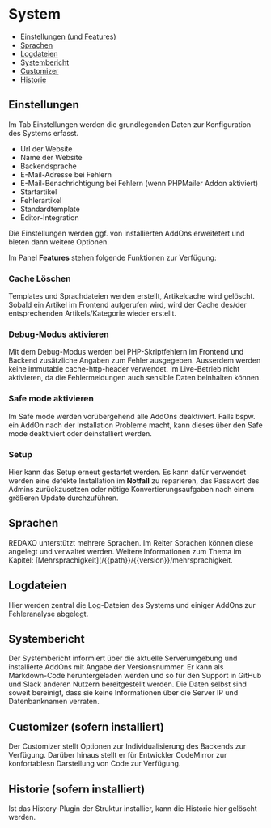 # System

- [Einstellungen (und Features)](#settings)
- [Sprachen](#lang)
- [Logdateien](#log)
- [Systembericht](#bericht)
- [Customizer](#custom)
- [Historie](#historie)

<a name="settings"></a>
## Einstellungen

Im Tab Einstellungen werden die grundlegenden Daten zur Konfiguration des Systems erfasst. 

- Url der Website
- Name der Website 
- Backendsprache
- E-Mail-Adresse bei Fehlern
- E-Mail-Benachrichtigung bei Fehlern (wenn PHPMailer Addon aktiviert) 
- Startartikel
- Fehlerartikel
- Standardtemplate
- Editor-Integration

Die Einstellungen werden ggf. von installierten AddOns erweitetert und bieten dann weitere Optionen. 

Im Panel **Features** stehen folgende Funktionen zur Verfügung:

### Cache Löschen

Templates und Sprachdateien werden erstellt, Artikelcache wird gelöscht. Sobald ein Artikel im Frontend aufgerufen wird, wird der Cache des/der entsprechenden Artikels/Kategorie wieder erstellt.

### Debug-Modus aktivieren

Mit dem Debug-Modus werden bei PHP-Skriptfehlern im Frontend und Backend zusätzliche Angaben zum Fehler ausgegeben. Ausserdem werden keine immutable cache-http-header verwendet. Im Live-Betrieb nicht aktivieren, da die Fehlermeldungen auch sensible Daten beinhalten können.

### Safe mode aktivieren

Im Safe mode werden vorübergehend alle AddOns deaktiviert. Falls bspw. ein AddOn nach der Installation Probleme macht, kann dieses über den Safe mode deaktiviert oder deinstalliert werden.

### Setup

Hier kann das Setup erneut gestartet werden. Es kann dafür verwendet werden eine defekte Installation im **Notfall** zu reparieren, das Passwort des Admins zurückzusetzen oder nötige Konvertierungsaufgaben nach einem größeren Update durchzuführen.  

<a name="lang"></a>
## Sprachen

REDAXO unterstützt mehrere Sprachen. Im Reiter Sprachen können diese angelegt und verwaltet werden. Weitere Informationen zum Thema im Kapitel: [Mehrsprachigkeit](/{{path}}/{{version}}/mehrsprachigkeit. 

<a name="log"></a>
## Logdateien

Hier werden zentral die Log-Dateien des Systems und einiger AddOns zur Fehleranalyse abgelegt. 


<a name="bericht"></a>
## Systembericht

Der Systembericht informiert über die aktuelle Serverumgebung und installierte AddOns mit Angabe der Versionsnummer. Er kann als Markdown-Code heruntergeladen werden und so für den Support in GitHub und Slack anderen Nutzern bereitgestellt werden. Die Daten selbst sind soweit bereinigt, dass sie keine Informationen über die Server IP und Datenbanknamen verraten. 


<a name="custom"></a>
## Customizer (sofern installiert) 

Der Customizer stellt Optionen zur Individualisierung des Backends zur Verfügung. Darüber hinaus stellt er für Entwickler CodeMirror zur konfortablesn Darstellung von Code zur Verfügung. 

<a name="historie"></a>
## Historie (sofern installiert)

Ist das History-Plugin der Struktur installier, kann die Historie hier gelöscht werden. 
